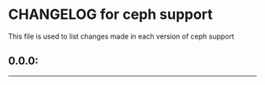 # CHANGELOG for ceph support

This file is used to list changes made in each version of ceph support

## 0.0.0:

- - -

